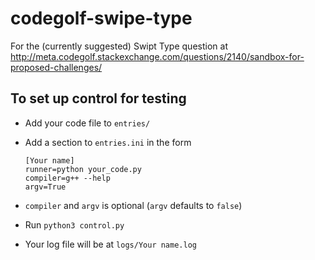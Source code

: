 codegolf-swipe-type
===================

For the (currently suggested) Swipt Type question at http://meta.codegolf.stackexchange.com/questions/2140/sandbox-for-proposed-challenges/

To set up control for testing
-----------------------------

 - Add your code file to `entries/`
 - Add a section to `entries.ini` in the form

   ```
   [Your name]
   runner=python your_code.py
   compiler=g++ --help
   argv=True
   ```
 - `compiler` and `argv` is optional (`argv` defaults to `false`)
 - Run `python3 control.py`
 - Your log file will be at `logs/Your name.log`
